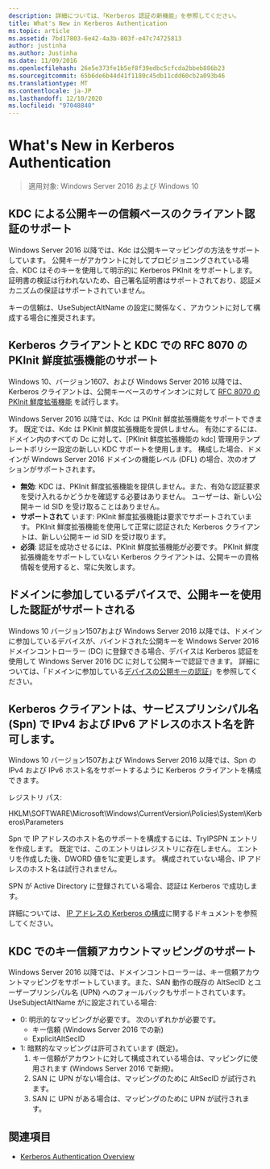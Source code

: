 ```yaml
---
description: 詳細については、「Kerberos 認証の新機能」を参照してください。
title: What's New in Kerberos Authentication
ms.topic: article
ms.assetid: 7bd17803-6e42-4a3b-803f-e47c74725813
author: justinha
ms.author: Justinha
ms.date: 11/09/2016
ms.openlocfilehash: 26e5e373fe1b5ef8f39edbc5cfcda2bbeb886b23
ms.sourcegitcommit: 65b6de6b44d41f1180c45db11cdd60cb2a093b46
ms.translationtype: MT
ms.contentlocale: ja-JP
ms.lasthandoff: 12/10/2020
ms.locfileid: "97048840"
---
```

# <a name="whats-new-in-kerberos-authentication"></a>What's New in Kerberos Authentication

>適用対象: Windows Server 2016 および Windows 10

## <a name="kdc-support-for-public-key-trust-based-client-authentication"></a>KDC による公開キーの信頼ベースのクライアント認証のサポート

Windows Server 2016 以降では、Kdc は公開キーマッピングの方法をサポートしています。
公開キーがアカウントに対してプロビジョニングされている場合、KDC はそのキーを使用して明示的に Kerberos PKInit をサポートします。
証明書の検証は行われないため、自己署名証明書はサポートされており、認証メカニズムの保証はサポートされていません。

キーの信頼は、UseSubjectAltName の設定に関係なく、アカウントに対して構成する場合に推奨されます。

## <a name="kerberos-client-and-kdc-support-for-rfc-8070-pkinit-freshness-extension"></a>Kerberos クライアントと KDC での RFC 8070 の PKInit 鮮度拡張機能のサポート

Windows 10、バージョン1607、および Windows Server 2016 以降では、Kerberos クライアントは、公開キーベースのサインオンに対して [RFC 8070 の PKInit 鮮度拡張機能](https://datatracker.ietf.org/doc/draft-ietf-kitten-pkinit-freshness/) を試行します。

Windows Server 2016 以降では、Kdc は PKInit 鮮度拡張機能をサポートできます。
既定では、Kdc は PKInit 鮮度拡張機能を提供しません。 有効にするには、ドメイン内のすべての Dc に対して、[PKInit 鮮度拡張機能の kdc] 管理用テンプレートポリシー設定の新しい KDC サポートを使用します。
構成した場合、ドメインが Windows Server 2016 ドメインの機能レベル (DFL) の場合、次のオプションがサポートされます。

- **無効**: KDC は、PKInit 鮮度拡張機能を提供しません。また、有効な認証要求を受け入れるかどうかを確認する必要はありません。 ユーザーは、新しい公開キー id SID を受け取ることはありません。
- **サポートされて** います: PKInit 鮮度拡張機能は要求でサポートされています。 PKInit 鮮度拡張機能を使用して正常に認証された Kerberos クライアントは、新しい公開キー id SID を受け取ります。
- **必須**: 認証を成功させるには、PKInit 鮮度拡張機能が必要です。 PKInit 鮮度拡張機能をサポートしていない Kerberos クライアントは、公開キーの資格情報を使用すると、常に失敗します。

## <a name="domain-joined-device-support-for-authentication-using-public-key"></a>ドメインに参加しているデバイスで、公開キーを使用した認証がサポートされる

Windows 10 バージョン1507および Windows Server 2016 以降では、ドメインに参加しているデバイスが、バインドされた公開キーを Windows Server 2016 ドメインコントローラー (DC) に登録できる場合、デバイスは Kerberos 認証を使用して Windows Server 2016 DC に対して公開キーで認証できます。 詳細については、「ドメインに参加している[デバイスの公開キーの認証](Domain-joined-Device-Public-Key-Authentication.md)」を参照してください。

## <a name="kerberos-clients-allow-ipv4-and-ipv6-address-hostnames-in-service-principal-names-spns"></a>Kerberos クライアントは、サービスプリンシパル名 (Spn) で IPv4 および IPv6 アドレスのホスト名を許可します。

Windows 10 バージョン1507および Windows Server 2016 以降では、Spn の IPv4 および IPv6 ホスト名をサポートするように Kerberos クライアントを構成できます。

レジストリ パス:

HKLM\SOFTWARE\Microsoft\Windows\CurrentVersion\Policies\System\Kerberos\Parameters

Spn で IP アドレスのホスト名のサポートを構成するには、TryIPSPN エントリを作成します。
既定では、このエントリはレジストリに存在しません。
エントリを作成した後、DWORD 値を1に変更します。
構成されていない場合、IP アドレスのホスト名は試行されません。

SPN が Active Directory に登録されている場合、認証は Kerberos で成功します。

詳細については、 [IP アドレスの Kerberos の構成](configuring-kerberos-over-ip.md)に関するドキュメントを参照してください。

## <a name="kdc-support-for-key-trust-account-mapping"></a>KDC でのキー信頼アカウントマッピングのサポート

Windows Server 2016 以降では、ドメインコントローラーは、キー信頼アカウントマッピングをサポートしています。また、SAN 動作の既存の AltSecID とユーザープリンシパル名 (UPN) へのフォールバックもサポートされています。 UseSubjectAltName がに設定されている場合:

- 0: 明示的なマッピングが必要です。 次のいずれかが必要です。
    - キー信頼 (Windows Server 2016 での新)
    - ExplicitAltSecID
- 1: 暗黙的なマッピングは許可されています (既定)。
    1. キー信頼がアカウントに対して構成されている場合は、マッピングに使用されます (Windows Server 2016 で新規)。
    2. SAN に UPN がない場合は、マッピングのために AltSecID が試行されます。
    3. SAN に UPN がある場合は、マッピングのために UPN が試行されます。

## <a name="see-also"></a>関連項目

- [Kerberos Authentication Overview](kerberos-authentication-overview.md)
